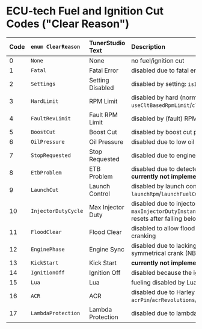 # ECU-tech Fuel and Ignition Cut Codes ("Clear Reason")

|Code|`enum ClearReason`|TunerStudio Text|Description|
|---|:--|:--|:--|
|0|`None`|None|no fuel/ignition cut|
|1|`Fatal`|Fatal Error|disabled due to fatal error|
|2|`Settings`|Setting Disabled|disabled by setting: `isInjectionEnabled`/`isIgnitionEnabled`|
|3|`HardLimit`|RPM Limit|disabled by hard (normal) RPM limit: `useCltBasedRpmLimit`/`cltRevLimitRpmBins`/`cltRevLimitRpm`/`rpmHardLimit`/`rpmHardLimitHyst`|
|4|`FaultRevLimit`|Fault RPM Limit|disabled by (fault) RPM limit -- ETB Problem: 1500, Fatal Error: 0 |
|5|`BoostCut`|Boost Cut|disabled by boost cut pressure threshold: `boostCutPressure`|
|6|`OilPressure`|Oil Pressure|disabled due to low oil pressure after 5 seconds: `minOilPressureAfterStart`|
|7|`StopRequested`|Stop Requested|disabled due to engine stop|
|8|`EtbProblem`|ETB Problem|disabled due to detected ETB problem ("10 percent-seconds of integral error") -- **currently not implemented**|
|9|`LaunchCut`|Launch Control|disabled by launch control RPM retard condition: `launchRpm`/`launchFuelCutEnable`/`launchSparkCutEnable`/`launchControlEnable`|
|10|`InjectorDutyCycle`|Max Injector Duty|disabled due to injector duty cycle limits: `maxInjectorDutyInstant`/`maxInjectorDutySustained`/`maxInjectorDutySustainedTimeout` -- resets after falling below 20% duty|
|11|`FloodClear`|Flood Clear|disabled to allow flood clear mode: `isCylinderCleanupEnabled` -- TPS > 95% while cranking|
|12|`EnginePhase`|Engine Sync|disabled due to lacking engine-cam sync to avoid non-sync spark: `vvtMode[0]` -- ex: symmetrical crank (NB2, Nissan VQ/MR), uneven firing order (VTwin Harley)|
|13|`KickStart`|Kick Start|**currently not implemented**|
|14|`IgnitionOff`|Ignition Off|disabled because the ignition is off, exception: self-stimulation mode|
|15|`Lua`|Lua|fueling disabled by Lua script ignition cut request|
|16|`ACR`|ACR|disabled due to Harley Automatic Compression Release: `acrPin`/`acrRevolutions`/`acrDisablePhase` -- avoids spraying fuel everywhere|
|17|`LambdaProtection`|Lambda Protection|disabled due to lambda protection: `lambdaProtectionTimeout`|
